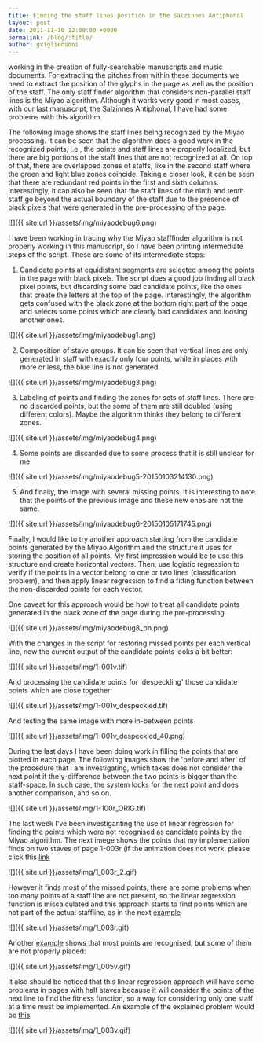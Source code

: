 ```yaml
---
title: Finding the staff lines position in the Salzinnes Antiphonal
layout: post
date: 2011-11-10 12:00:00 +0000
permalink: /blog/:title/
author: gvigliensoni
---
```


working in the creation of fully-searchable manuscripts and music documents. For extracting the pitches from within these documents we need to extract the position of the glyphs in the page as well as the position of the staff. The only staff finder algorithm that considers non-parallel staff lines is the Miyao algorithm. Although it works very good in most cases, with our last manuscript, the Salzinnes Antiphonal, I have had some problems with this algorithm.

The following image shows the staff lines being recognized by the Miyao processing. It can be seen that the algorithm does a good work in the recognized points, i.e., the points and staff lines are properly localized, but there are big portions of the staff lines that are not recognized at all. On top of that, there are overlapped zones of staffs, like in the second staff where the green and light blue zones coincide. Taking a closer look, it can be seen that there are redundant red points in the first and sixth columns. Interestingly, it can also be seen that the staff lines of the ninth and tenth staff go beyond the actual boundary of the staff due to the presence of black pixels that were generated in the pre-processing of the page.

![]({{ site.url }}/assets/img/miyaodebug6.png)

I have been working in tracing why the Miyao stafffinder algorithm is not properly working in this manuscript, so I have been printing intermediate steps of the script. These are some of its intermediate steps:

1. Candidate points at equidistant segments are selected among the points in the page with black pixels. The script does a good job finding all black pixel points, but discarding some bad candidate points, like the ones that create the letters at the top of the page. Interestingly, the algorithm gets confused with the black zone at the bottom right part of the page and selects some points which are clearly bad candidates and loosing another ones.

![]({{ site.url }}/assets/img/miyaodebug1.png)

2. Composition of stave groups. It can be seen that vertical lines are only generated in staff with exactly only four points, while in places with more or less, the blue line is not generated.

![]({{ site.url }}/assets/img/miyaodebug3.png)

3. Labeling of points and finding the zones for sets of staff lines. There are no discarded points, but the some of them are still doubled (using different colors). Maybe the algorithm thinks they belong to different zones.

![]({{ site.url }}/assets/img/miyaodebug4.png)

4. Some points are discarded due to some process that it is still unclear for me

![]({{ site.url }}/assets/img/miyaodebug5-20150103214130.png)

5. And finally, the image with several missing points. It is interesting to note that the points of the previous image and these new ones are not the same.

![]({{ site.url }}/assets/img/miyaodebug6-20150105171745.png)

Finally, I would like to try another approach starting from the candidate points generated by the Miyao Algorithm and the structure it uses for storing the position of all points. My first impression would be to use this structure and create horizontal vectors. Then, use logistic regression to verify if the points in a vector belong to one or two lines (classification problem), and then apply linear regression to find a fitting function between the non-discarded points for each vector.

One caveat for this approach would be how to treat all candidate points generated in the black zone of the page during the pre-processing.

![]({{ site.url }}/assets/img/miyaodebug8_bn.png)

With the changes in the script for restoring missed points per each vertical line, now the current output of the candidate points looks a bit better:

![]({{ site.url }}/assets/img/1-001v.tif)

And processing the candidate points for 'despeckling' those candidate points which are close together:

![]({{ site.url }}/assets/img/1-001v_despeckled.tif)

And testing the same image with more in-between points

![]({{ site.url }}/assets/img/1-001v_despeckled_40.png)

During the last days I have been doing work in filling the points that are plotted in each page. The following images show the 'before and after' of the procedure that I am investigating, which takes does not consider the next point if the y-difference between the two points is bigger than the staff-space. In such case, the system looks for the next point and does another comparison, and so on.

![]({{ site.url }}/assets/img/1-100r_ORIG.tif)

The last week I've been investiganting the use of linear regression for finding the points which were not recognised as candidate points by the Miyao algorithm. The next imege shows the points that my implementation finds on two staves of page 1-003r (if the animation does not work, please click this [link](http://vigliensoni.com/resources/1_003r_2.gif)

![]({{ site.url }}/assets/img/1_003r_2.gif)

 However it finds most of the missed points, there are some problems when too many points of a staff line are not present, so the linear regression function is miscalculated and this approach starts to find points which are not part of the actual staffline, as in the next [example](http://vigliensoni.com/resources/1_003r.gif)

![]({{ site.url }}/assets/img/1_003r.gif)

 Another [example](http://vigliensoni.com/resources/1_005v.gif) shows that most points are recognised, but some of them are not properly placed:

![]({{ site.url }}/assets/img/1_005v.gif)

It also should be noticed that this linear regression approach will have some problems in pages with half staves because it will consider the points of the next line to find the fitness function, so a way for considering only one staff at a time must be implemented. An example of the explained problem would be [this](http://vigliensoni.com/resources/1_003v.gif):

![]({{ site.url }}/assets/img/1_003v.gif)

